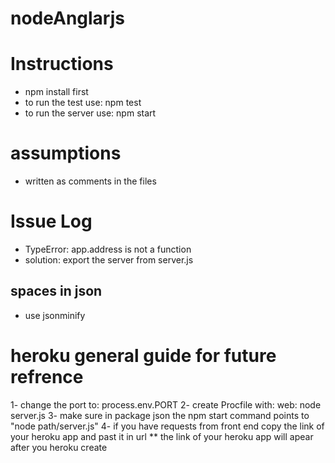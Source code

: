 # nodeAnglarjs

# Instructions
- npm install first
- to run the test use: npm test
- to run the server use: npm start

# assumptions  
- written as comments in the files 


# Issue Log
- TypeError: app.address is not a function
- solution: export the server from server.js 

## spaces in json 
- use jsonminify 

# heroku general guide for future refrence 
1- change the port to: process.env.PORT
2- create Procfile with: web: node server.js
3- make sure in package json the npm start command points to "node path/server.js" 
4- if you have requests from front end copy the link of your heroku app and past it in url
** the link of your heroku app will apear after you heroku create
